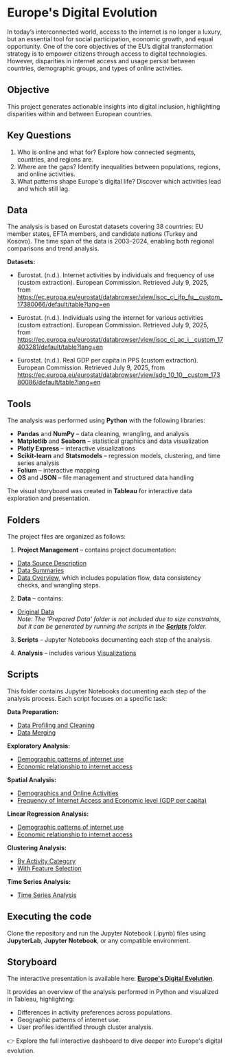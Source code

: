 # Europe's Digital Evolution
In today’s interconnected world, access to the internet is no longer a luxury, but an essential tool for social participation, economic growth, and equal opportunity. One of the core objectives of the EU’s digital transformation strategy is to empower citizens through access to digital technologies. However, disparities in internet access and usage persist between countries, demographic groups, and types of online activities. 

## Objective
This project generates actionable insights into digital inclusion, highlighting disparities within and between European countries.

## Key Questions
1. Who is online and what for? Explore how connected segments, countries, and regions are.  
2. Where are the gaps? Identify inequalities between populations, regions, and online activities.  
3. What patterns shape Europe's digital life? Discover which activities lead and which still lag.  

## Data
The analysis is based on Eurostat datasets covering 38 countries: EU member states, EFTA members, and candidate nations (Turkey and Kosovo). The time span of the data is 2003–2024, enabling both regional comparisons and trend analysis.  

**Datasets:**
- Eurostat. (n.d.). Internet activities by individuals and frequency of use (custom extraction). European Commission. Retrieved July 9, 2025, from https://ec.europa.eu/eurostat/databrowser/view/isoc_ci_ifp_fu__custom_17380066/default/table?lang=en  

- Eurostat. (n.d.). Individuals using the internet for various activities (custom extraction). European Commission. Retrieved July 9, 2025, from https://ec.europa.eu/eurostat/databrowser/view/isoc_ci_ac_i__custom_17403281/default/table?lang=en  

- Eurostat. (n.d.). Real GDP per capita in PPS (custom extraction). European Commission. Retrieved July 9, 2025, from https://ec.europa.eu/eurostat/databrowser/view/sdg_10_10__custom_17380086/default/table?lang=en  

## Tools
The analysis was performed using **Python** with the following libraries:
- **Pandas** and **NumPy** – data cleaning, wrangling, and analysis  
- **Matplotlib** and **Seaborn** – statistical graphics and data visualization  
- **Plotly Express** – interactive visualizations  
- **Scikit-learn** and **Statsmodels** – regression models, clustering, and time series analysis  
- **Folium** – interactive mapping  
- **OS** and **JSON** – file management and structured data handling  

The visual storyboard was created in **Tableau** for interactive data exploration and presentation.  

## Folders
The project files are organized as follows:  
01. **Project Management** – contains project documentation:  
- [Data Source Description](<01 Project Management/EDE_Data_Source.pdf>)  
- [Data Summaries](<01 Project Management/EDE_Data Summary>)  
- [Data Overview](<01 Project Management/EDE_Data Overview.xlsx>), which includes population flow, data consistency checks, and wrangling steps.  

02. **Data** – contains:  
- [Original Data](<02 Data/Original Data>)  
_Note: The 'Prepared Data' folder is not included due to size constraints, but it can be generated by running the scripts in the [**Scripts**](<03 Scripts>) folder._  

03. **Scripts** – Jupyter Notebooks documenting each step of the analysis.  

04. **Analysis** – includes various [Visualizations](<04 Analysis/Visualizations>)  

## Scripts
This folder contains Jupyter Notebooks documenting each step of the analysis process. Each script focuses on a specific task:  

**Data Preparation:**
- [Data Profiling and Cleaning](<03 Scripts/1. EDE_Data Profiling and Cleaning.ipynb>)  
- [Data Merging](<03 Scripts/2. EDE_Data Merging.ipynb>)  

**Exploratory Analysis:**  
- [Demographic patterns of internet use](<03 Scripts/3.1 EDE_Exploring Relationships_Demographics.ipynb>)  
- [Economic relationship to internet access](<03 Scripts/3.2 EDE_Exploring Relationships_Economic.ipynb>)  

**Spatial Analysis:**  
- [Demographics and Online Activities](<03 Scripts/4.1 EDE_Geospatial Analysis_Demographics.ipynb>)  
- [Frequency of Internet Access and Economic level (GDP per capita)](<03 Scripts/4.2 EDE_Geospatial Analysis_Economic.ipynb>)  

**Linear Regression Analysis:**  
- [Demographic patterns of internet use](<03 Scripts/5.1 EDE_Linear Regression_Demographics.ipynb>)  
- [Economic relationship to internet access](<03 Scripts/5.2 EDE_Linear_Regression_Economic.ipynb>)  

**Clustering Analysis:**  
- [By Activity Category](<03 Scripts/6.1 EDE_Clustering_Activity_Group.ipynb>)  
- [With Feature Selection](<03 Scripts/6.2 EDE_Clustering with Features Selection.ipynb>)  

**Time Series Analysis:**
- [Time Series Analysis](<03 Scripts/7 EDE_Time Series Analysis.ipynb>)  

## Executing the code
Clone the repository and run the Jupyter Notebook (.ipynb) files using **JupyterLab**, **Jupyter Notebook**, or any compatible environment.  

## Storyboard
The interactive presentation is available here: [**Europe's Digital Evolution**](https://public.tableau.com/app/profile/adriana.garcia.marquez/viz/InternetUseinEurope/EuropesInternetEvolution).  

It provides an overview of the analysis performed in Python and visualized in Tableau, highlighting:  
- Differences in activity preferences across populations.  
- Geographic patterns of internet use.  
- User profiles identified through cluster analysis.  

👉 Explore the full interactive dashboard to dive deeper into Europe's digital evolution.  
